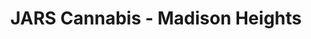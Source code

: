 ---
title: "JARS Cannabis - Madison Heights"
url: /madison-heights/jars-cannabis-madison-heights/
shop: Hanf
---